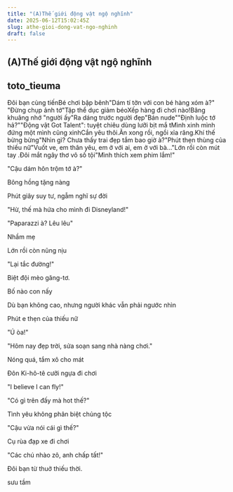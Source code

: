 ```yaml
---
title: "(A)Thế giới động vật ngộ nghĩnh"
date: 2025-06-12T15:02:45Z
slug: athe-gioi-dong-vat-ngo-nghinh
draft: false
---
```


## (A)Thế giới động vật ngộ nghĩnh

## toto_tieuma

​Đôi bạn cùng tiến​​Bé chơi bập bênh​​"Dám tí tởn với con bé hàng xóm à?"​​"Đừng chụp ảnh tớ"​​Tập thể dục giảm béo​​Xếp hàng đi chơi nào!​​Bâng khuâng nhớ "người ấy"​​Ra dáng trước người đẹp​​"Bán nude"​​"Định luộc tớ hả?"​​"Động vật Got Talent": tuyệt chiêu dùng lưỡi bịt mắ
t​​Mình xinh mình đứng một mình cũng xinh​​Cắn yêu thôi.​​Ăn xong rồi, ngồi xỉa răng.​​Khí thế bừng bừng​​"Nhìn gì? Chưa thấy trai đẹp tắm bao giờ à?"​​Phút thẹn thùng của thiếu nữ​​"Vuốt ve, em thân yêu, em ở với ai, em ở với bà..."​​Lớn rồi còn mút tay
.​​Đôi mắt ngây thơ vô số tội​​"Mình thích xem phim lắm!"


"Cậu dám hôn trộm tớ à?"

Bông hồng tặng nàng


Phút giây suy tư, ngẫm nghĩ sự đời

"Hừ, thế mà hứa cho mình đi Disneyland!"

"Paparazzi à? Lêu lêu"

Nhầm mẹ

Lớn rồi còn nũng nịu

"Lại tắc đường!"


Biệt đội mèo găng-tơ.

Bố nào con nấy

Dù bạn không cao, nhưng người khác vẫn phải ngước nhìn

Phút e thẹn của thiếu nữ

"Ú òa!"

"Hôm nay đẹp trời, sửa soạn sang nhà nàng chơi."

Nóng quá, tắm xô cho mát

Đôn Ki-hô-tê cưỡi ngựa đi chơi

"I believe I can fly!"

"Có gì trên đấy mà hot thế?"

Tình yêu không phân biệt chủng tộc

"Cậu vừa nói cái gì thế?"

Cụ rùa đạp xe đi chơi

"Các chú nhào zô, anh chấp tất!"

Đôi bạn từ thuở thiếu thời.

sưu tầm​